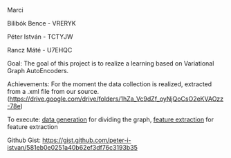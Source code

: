 Marci

Bilibók Bence - VRERYK

Péter István - TCTYJW

Rancz Máté - U7EHQC

Goal: The goal of this project is to realize a learning based on Variational Graph AutoEncoders. 

Achievements: For the moment the data collection is realized, extracted from a .xml file from our source. 
(https://drive.google.com/drive/folders/1hZa_Vc9dZf_oyNjQoCsO2eKVAOzz-78e)

To execute: [data generation](data_generation.ipynb) for dividing the graph, [feature extraction](creating_features.ipynb) for feature extraction

Github Gist: https://gist.github.com/peter-i-istvan/581eb0e0251a40b62ef3df76c3193b35
